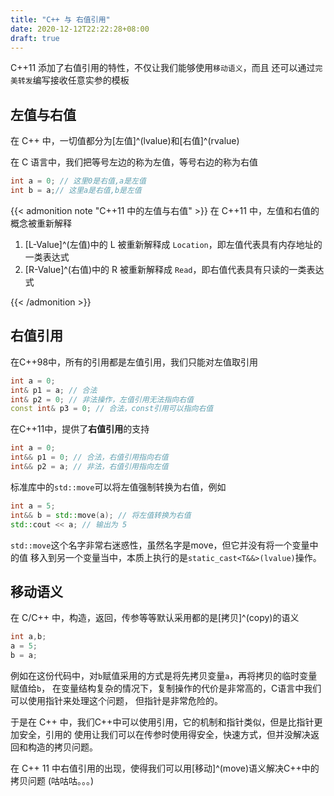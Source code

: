 ```yaml
---
title: "C++ 与 右值引用"
date: 2020-12-12T22:22:28+08:00
draft: true
---
```


C++11 添加了右值引用的特性，不仅让我们能够使用`移动语义`，而且
还可以通过`完美转发`编写接收任意实参的模板

<!--more-->

## 左值与右值

在 C++ 中，一切值都分为[左值]^(lvalue)和[右值]^(rvalue)

在 C 语言中，我们把等号左边的称为左值，等号右边的称为右值

```c
int a = 0; // 这里0是右值,a是左值
int b = a;// 这里a是右值,b是左值
```

{{< admonition note "C++11 中的左值与右值" >}}
在 C++11 中，左值和右值的概念被重新解释

1. [L-Value]^(左值)中的 L 被重新解释成 `Location`，即左值代表具有内存地址的一类表达式
2. [R-Value]^(右值)中的 R 被重新解释成 `Read`，即右值代表具有只读的一类表达式

{{< /admonition >}}

## 右值引用

在C++98中，所有的引用都是左值引用，我们只能对左值取引用

```cpp
int a = 0;
int& p1 = a; // 合法
int& p2 = 0; // 非法操作，左值引用无法指向右值
const int& p3 = 0; // 合法，const引用可以指向右值
```

在C++11中，提供了**右值引用**的支持

```cpp
int a = 0;
int&& p1 = 0; // 合法，右值引用指向右值
int&& p2 = a; // 非法，右值引用指向左值 
```

标准库中的`std::move`可以将左值强制转换为右值，例如

```cpp
int a = 5;
int&& b = std::move(a); // 将左值转换为右值
std::cout << a; // 输出为 5
```

`std::move`这个名字非常右迷惑性，虽然名字是move，但它并没有将一个变量中的值
移入到另一个变量当中，本质上执行的是`static_cast<T&&>(lvalue)`操作。

## 移动语义

在 C/C++ 中，构造，返回，传参等等默认采用都的是[拷贝]^(copy)的语义

```cpp
int a,b;
a = 5;
b = a;
```

例如在这份代码中，对`b`赋值采用的方式是将先拷贝变量`a`，再将拷贝的临时变量赋值给`b`，
在变量结构复杂的情况下，复制操作的代价是非常高的，C语言中我们可以使用指针来处理这个问题，
但指针是非常危险的。

于是在 C++ 中，我们C++中可以使用引用，它的机制和指针类似，但是比指针更加安全，引用的
使用让我们可以在传参时使用得安全，快速方式，但并没解决返回和构造的拷贝问题。

在 C++ 11 中右值引用的出现，使得我们可以用[移动]^(move)语义解决C++中的拷贝问题
(咕咕咕。。。)
